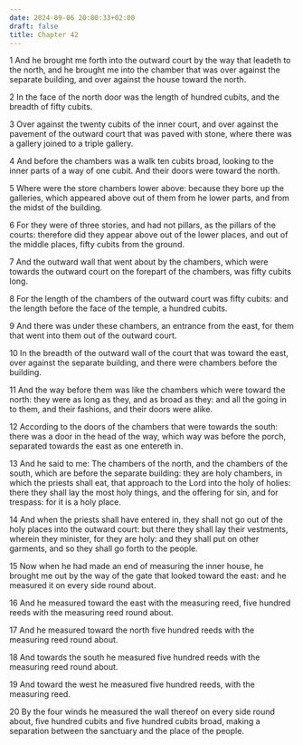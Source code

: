 ```yaml
---
date: 2024-09-06 20:00:33+02:00
draft: false
title: Chapter 42
---
```




1 And he brought me forth into the outward court by the way that leadeth to the north, and he brought me into the chamber that was over against the separate building, and over against the house toward the north.

2 In the face of the north door was the length of hundred cubits, and the breadth of fifty cubits.

3 Over against the twenty cubits of the inner court, and over against the pavement of the outward court that was paved with stone, where there was a gallery joined to a triple gallery.

4 And before the chambers was a walk ten cubits broad, looking to the inner parts of a way of one cubit. And their doors were toward the north.

5 Where were the store chambers lower above: because they bore up the galleries, which appeared above out of them from he lower parts, and from the midst of the building.

6 For they were of three stories, and had not pillars, as the pillars of the courts: therefore did they appear above out of the lower places, and out of the middle places, fifty cubits from the ground.

7 And the outward wall that went about by the chambers, which were towards the outward court on the forepart of the chambers, was fifty cubits long.

8 For the length of the chambers of the outward court was fifty cubits: and the length before the face of the temple, a hundred cubits.

9 And there was under these chambers, an entrance from the east, for them that went into them out of the outward court.

10 In the breadth of the outward wall of the court that was toward the east, over against the separate building, and there were chambers before the building.

11 And the way before them was like the chambers which were toward the north: they were as long as they, and as broad as they: and all the going in to them, and their fashions, and their doors were alike.

12 According to the doors of the chambers that were towards the south: there was a door in the head of the way, which way was before the porch, separated towards the east as one entereth in.

13 And he said to me: The chambers of the north, and the chambers of the south, which are before the separate building: they are holy chambers, in which the priests shall eat, that approach to the Lord into the holy of holies: there they shall lay the most holy things, and the offering for sin, and for trespass: for it is a holy place.

14 And when the priests shall have entered in, they shall not go out of the holy places into the outward court: but there they shall lay their vestments, wherein they minister, for they are holy: and they shall put on other garments, and so they shall go forth to the people.

15 Now when he had made an end of measuring the inner house, he brought me out by the way of the gate that looked toward the east: and he measured it on every side round about.

16 And he measured toward the east with the measuring reed, five hundred reeds with the measuring reed round about.

17 And he measured toward the north five hundred reeds with the measuring reed round about.

18 And towards the south he measured five hundred reeds with the measuring reed round about.

19 And toward the west he measured five hundred reeds, with the measuring reed.

20 By the four winds he measured the wall thereof on every side round about, five hundred cubits and five hundred cubits broad, making a separation between the sanctuary and the place of the people.

